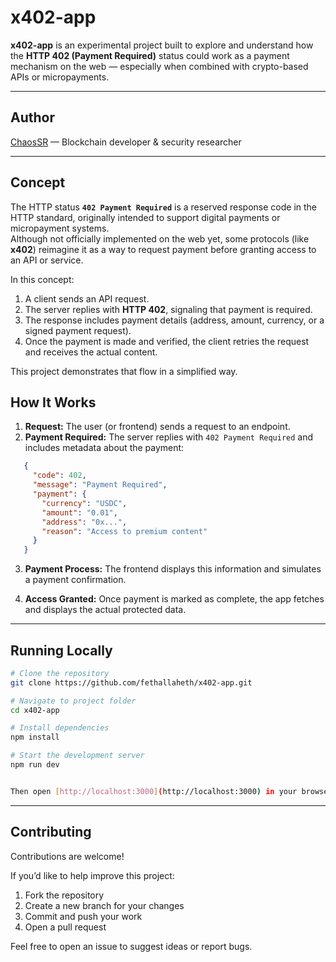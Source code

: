 
# x402-app

**x402-app** is an experimental project built to explore and understand how the **HTTP 402 (Payment Required)** status could work as a payment mechanism on the web — especially when combined with crypto-based APIs or micropayments.

---

##  Author

[ChaosSR](https://x.com/0xlinguin) — Blockchain developer & security researcher

---

##  Concept

The HTTP status **`402 Payment Required`** is a reserved response code in the HTTP standard, originally intended to support digital payments or micropayment systems.  
Although not officially implemented on the web yet, some protocols (like **x402**) reimagine it as a way to request payment before granting access to an API or service.

In this concept:

1. A client sends an API request.
2. The server replies with **HTTP 402**, signaling that payment is required.
3. The response includes payment details (address, amount, currency, or a signed payment request).
4. Once the payment is made and verified, the client retries the request and receives the actual content.

This project demonstrates that flow in a simplified way.




##  How It Works

1. **Request:** The user (or frontend) sends a request to an endpoint.  
2. **Payment Required:** The server replies with `402 Payment Required` and includes metadata about the payment:

```json
   {
     "code": 402,
     "message": "Payment Required",
     "payment": {
       "currency": "USDC",
       "amount": "0.01",
       "address": "0x...",
       "reason": "Access to premium content"
     }
   }
```

3. **Payment Process:**
   The frontend displays this information and simulates a payment confirmation.

4. **Access Granted:**
   Once payment is marked as complete, the app fetches and displays the actual protected data.

---

##  Running Locally

```bash
# Clone the repository
git clone https://github.com/fethallaheth/x402-app.git

# Navigate to project folder
cd x402-app

# Install dependencies
npm install

# Start the development server
npm run dev


Then open [http://localhost:3000](http://localhost:3000) in your browser.

```
---

##  Contributing

Contributions are welcome!

If you’d like to help improve this project:
1. Fork the repository  
2. Create a new branch for your changes  
3. Commit and push your work  
4. Open a pull request  

Feel free to open an issue to suggest ideas or report bugs.

